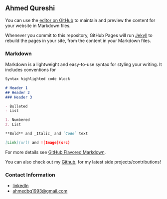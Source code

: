 ## Ahmed Qureshi

You can use the [editor on GitHub](https://github.com/ahmedbq/GithubPortfolio/edit/master/index.md) to maintain and preview the content for your website in Markdown files.

Whenever you commit to this repository, GitHub Pages will run [Jekyll](https://jekyllrb.com/) to rebuild the pages in your site, from the content in your Markdown files.

### Markdown

Markdown is a lightweight and easy-to-use syntax for styling your writing. It includes conventions for

```markdown
Syntax highlighted code block

# Header 1
## Header 2
### Header 3

- Bulleted
- List

1. Numbered
2. List

**Bold** and _Italic_ and `Code` text

[Link](url) and ![Image](src)
```

For more details see [GitHub Flavored Markdown](https://guides.github.com/features/mastering-markdown/).

You can also check out my [Github](https://github.com/ahmedbq), for my latest side projects/contributions!

### Contact Information
- [linkedIn](https://www.linkedin.com/in/ahmed-qureshi-765060105/)
- ahmedbq1993@gmail.com
